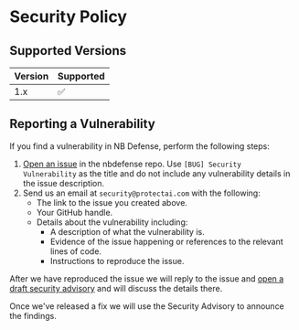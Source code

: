 # Security Policy

## Supported Versions

| Version | Supported          |
| ------- | ------------------ |
| 1.x     | :white_check_mark: |

## Reporting a Vulnerability

If you find a vulnerability in NB Defense, perform the following steps:

1. [Open an issue](https://github.com/protectai/nbdefense/issues/new?assignees=&labels=bug&template=bug_report.md&title=[BUG]%20Security%20Vulnerability) in the nbdefense repo. Use `[BUG] Security Vulnerability` as the title and do not include any vulnerability details in the issue description.
2. Send us an email at `security@protectai.com` with the following:  
    - The link to the issue you created above.
    - Your GitHub handle.
    - Details about the vulnerability including:
        - A description of what the vulnerability is.
        - Evidence of the issue happening or references to the relevant lines of code.
        - Instructions to reproduce the issue.

After we have reproduced the issue we will reply to the issue and [open a draft security advisory](https://docs.github.com/en/code-security/security-advisories/creating-a-security-advisory) and will discuss the details there.

Once we've released a fix we will use the Security Advisory to announce the findings.
